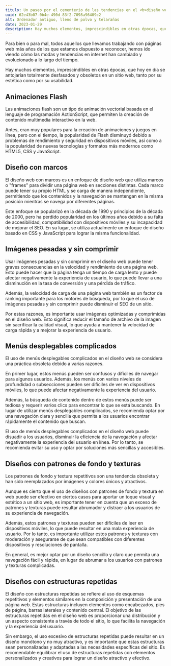 ```yaml
---
titulo: Un paseo por el cementerio de las tendencias en el <b>diseño web</b>
uuid: 62e43b07-0b4e-490d-83f2-7098a96409c2
alt: Ordenador antiguo, lleno de polvo y telarañas
date: 2023-01-29
description: Hay muchos elementos, imprescindibles en otras épocas, que hoy en día se antojarían totalmente desfasados y obsoletos en un sitio web, tanto por su estética como por su usabilidad.
---
```


Para bien o para mal, todos aquellos que llevamos trabajando con páginas web más años de los que estamos dispuesto a reconocer, hemos ido viendo cómo las modas y tendencias en internet han cambiado y evolucionado a lo largo del tiempo.

Hay muchos elementos, imprescindibles en otras épocas, que hoy en día se antojarían totalmente desfasados y obsoletos en un sitio web, tanto por su estética como por su usabilidad.

## Animaciones Flash

Las animaciones flash son un tipo de animación vectorial basada en el lenguaje de programación ActionScript, que permiten la creación de contenido multimedia interactivo en la web.

Antes, eran muy populares para la creación de animaciones y juegos en línea, pero con el tiempo, la popularidad de Flash disminuyó debido a problemas de rendimiento y seguridad en dispositivos móviles, así como a la popularidad de nuevas tecnologías y formatos más modernos como HTML5, CSS y JavaScript.

## Diseño con marcos

El diseño web con marcos es un enfoque de diseño web que utiliza marcos o "frames" para dividir una página web en secciones distintas. Cada marco puede tener su propio HTML y se carga de manera independiente, permitiendo que los contenidos y la navegación se mantengan en la misma posición mientras se navega por diferentes páginas.

Este enfoque se popularizó en la década de 1990 y principios de la década de 2000, pero ha perdido popularidad en los últimos años debido a su falta de accesibilidad, compatibilidad con dispositivos móviles y su incapacidad de mejorar el SEO. En su lugar, se utiliza actualmente un enfoque de diseño basado en CSS y JavaScript para lograr la misma funcionalidad.

## Imágenes pesadas y sin comprimir

Usar imágenes pesadas y sin comprimir en el diseño web puede tener graves consecuencias en la velocidad y rendimiento de una página web. Esto puede hacer que la página tenga un tiempo de carga lento y puede afectar negativamente la experiencia de usuario, lo que puede llevar a una disminución en la tasa de conversión y una pérdida de tráfico.

Además, la velocidad de carga de una página web también es un factor de ranking importante para los motores de búsqueda, por lo que el uso de imágenes pesadas y sin comprimir puede disminuir el SEO de un sitio.

Por estas razones, es importante usar imágenes optimizadas y comprimidas en el diseño web. Esto significa reducir el tamaño de archivo de la imagen sin sacrificar la calidad visual, lo que ayuda a mantener la velocidad de carga rápida y a mejorar la experiencia de usuario.

## Menús desplegables complicados

El uso de menús desplegables complicados en el diseño web se considera una práctica obsoleta debido a varias razones.

En primer lugar, estos menús pueden ser confusos y difíciles de navegar para algunos usuarios. Además, los menús con varios niveles de profundidad o subsecciones pueden ser difíciles de ver en dispositivos móviles, lo que puede afectar negativamente la experiencia del usuario.

Además, la búsqueda de contenido dentro de estos menús puede ser tediosa y requerir varios clics para encontrar lo que se está buscando. En lugar de utilizar menús desplegables complicados, se recomienda optar por una navegación clara y sencilla que permita a los usuarios encontrar rápidamente el contenido que buscan.

El uso de menús desplegables complicados en el diseño web puede disuadir a los usuarios, disminuir la eficiencia de la navegación y afectar negativamente la experiencia del usuario en línea. Por lo tanto, se recomienda evitar su uso y optar por soluciones más sencillas y accesibles.

## Diseños con patrones de fondo y texturas

Los patrones de fondo y textura repetitivos son una tendencia obsoleta y han sido reemplazados por imágenes y colores únicos y atractivos.

Aunque es cierto que el uso de diseños con patrones de fondo y textura en web puede ser efectivo en ciertos casos para aportar un toque visual y estético a un sitio web, es importante tener en cuenta que un exceso de patrones y texturas puede resultar abrumador y distraer a los usuarios de su experiencia de navegación.

Además, estos patrones y texturas pueden ser difíciles de leer en dispositivos móviles, lo que puede resultar en una mala experiencia de usuario. Por lo tanto, es importante utilizar estos patrones y texturas con moderación y asegurarse de que sean compatibles con diferentes dispositivos y resoluciones de pantalla.

En general, es mejor optar por un diseño sencillo y claro que permita una navegación fácil y rápida, en lugar de abrumar a los usuarios con patrones y texturas complicadas.

## Diseños con estructuras repetidas

El diseño con estructuras repetidas se refiere al uso de esquemas repetitivos y elementos similares en la composición y presentación de una página web. Estas estructuras incluyen elementos como encabezados, pies de página, barras laterales y contenido central. El objetivo de las estructuras repetidas en el diseño web es proporcionar una distribución y un aspecto consistente a través de todo el sitio, lo que facilita la navegación y la experiencia del usuario.

Sin embargo, el uso excesivo de estructuras repetidas puede resultar en un diseño monótono y no muy atractivo, y es importante que estas estructuras sean personalizadas y adaptadas a las necesidades específicas del sitio. Es recomendable equilibrar el uso de estructuras repetidas con elementos personalizados y creativos para lograr un diseño atractivo y efectivo.

